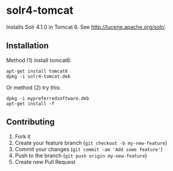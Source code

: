 # solr4-tomcat

Installs Solr 4.1.0 in Tomcat 6.  See http://lucene.apache.org/solr/.

## Installation

Method (1) install tomcat6:

    apt-get install tomcat6
    dpkg -i solr4-tomcat.deb

Or method (2) try this:

    dpkg -i mypreferredsoftware.deb
    apt-get install -f

## Contributing

1. Fork it
2. Create your feature branch (`git checkout -b my-new-feature`)
3. Commit your changes (`git commit -am 'Add some feature'`)
4. Push to the branch (`git push origin my-new-feature`)
5. Create new Pull Request
